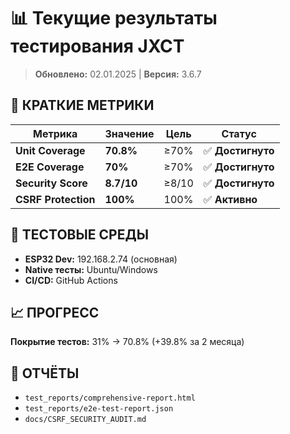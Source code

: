 # 📊 Текущие результаты тестирования JXCT

> **Обновлено:** 02.01.2025 | **Версия:** 3.6.7

## 🎯 **КРАТКИЕ МЕТРИКИ**

| Метрика | Значение | Цель | Статус |
|---------|----------|------|--------|
| **Unit Coverage** | **70.8%** | ≥70% | ✅ **Достигнуто** |
| **E2E Coverage** | **70%** | ≥70% | ✅ **Достигнуто** |
| **Security Score** | **8.7/10** | ≥8/10 | ✅ **Достигнуто** |
| **CSRF Protection** | **100%** | 100% | ✅ **Активно** |

## 🧪 **ТЕСТОВЫЕ СРЕДЫ**

- **ESP32 Dev:** 192.168.2.74 (основная)
- **Native тесты:** Ubuntu/Windows
- **CI/CD:** GitHub Actions

## 📈 **ПРОГРЕСС**

**Покрытие тестов:** 31% → 70.8% (+39.8% за 2 месяца)

## 🔗 **ОТЧЁТЫ**

- `test_reports/comprehensive-report.html`
- `test_reports/e2e-test-report.json`
- `docs/CSRF_SECURITY_AUDIT.md` 